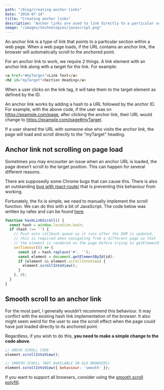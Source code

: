 ```yaml
---
path: "/blog/creating-anchor-links"
date: "2019-07-14"
title: "Creating anchor links"
description: "Anchor links are used to link directly to a particular section within a webpage. A great feature to have as it makes sharing content far easier"
image: "/images/technologies/javascript.png"
---
```


An anchor link is a type of link that points to a particular section within a web page. When a web page loads, if the URL contains an anchor link, the browser will automatically scroll to the anchored point.

For an anchor link to work, we require 2 things. A link element with an anchor link along with a target for the link. For example:

```html
<a href="#myTarget">Link Text</a>
<h2 id="myTarget">Section Heading</a>
```

When a user clicks on the link tag, it will take them to the target element as defined by the ID.

An anchor link works by adding a hash to a URL followed by the anchor ID. For example, with the above code, if the user was on https://example.com/page, after clicking the anchor link, their URL would change to https://example.com/page#myTarget.

If a user shared the URL with someone else who visits the anchor link, the page will load and scroll directly to the “myTarget” heading.

## Anchor link not scrolling on page load

Sometimes you may encounter an issue when an anchor URL is loaded, the page doesn’t scroll to the target position. This can happen for several different reasons.

There are supposedly some Chrome bugs that can cause this. There is also an outstanding [bug with react-router](https://github.com/ReactTraining/react-router/issues/394) that is preventing this behaviour from working.

Fortunately, the fix is simple, we need to manually implement the scroll function. We can do this with a bit of JavaScript. The code below was written by rafex and can be found [here](https://github.com/ReactTraining/react-router/issues/394#issuecomment-220221604).

```javascript
function hashLinkScroll() {
  const hash = window.location.hash;
  if (hash !== '') {
    // Push onto callback queue so it runs after the DOM is updated,
    // this is required when navigating from a different page so that
    // the element is rendered on the page before trying to getElementById.
    setTimeout(() => {
      const id = hash.replace('#', '');
      const element = document.getElementById(id);
      if (element && element.scrollIntoView) {
        element.scrollIntoView();
      }
    }, 0);
  }
}
```

## Smooth scroll to an anchor link

For the most part, I generally wouldn’t recommend this behaviour. It may conflict with the existing hash link implementation of the browser. It also might seem weird for the user to see the scroll effect when the page could have just loaded directly to its anchored point.

Regardless, if you wish to do this, **you need to make a simple change to the code above**.

```javascript
// ABOVE SCROLL CODE
element.scrollIntoView();

// SMOOTH SCROLL (NOT AVAILABLE IN OLD BROWSERS)
element.scrollIntoView({ behaviour: 'smooth' });
```

If you want to support all browsers, consider using the [smooth scroll polyfill](https://github.com/iamdustan/smoothscroll).